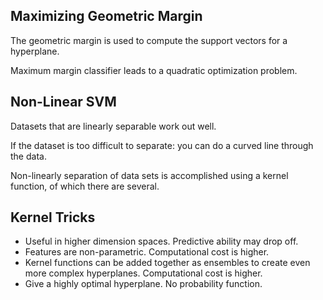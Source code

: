 ## Maximizing Geometric Margin

The geometric margin is used to compute the support vectors for a hyperplane.

Maximum margin classifier leads to a quadratic optimization problem.

## Non-Linear SVM

Datasets that are linearly separable work out well.

If the dataset is too difficult to separate: you can do a curved line through the data.

Non-linearly separation of data sets is accomplished using a kernel function, of which there are several.

## Kernel Tricks

* Useful in higher dimension spaces. Predictive ability may drop off.
* Features are non-parametric. Computational cost is higher.
* Kernel functions can be added together as ensembles to create even more complex hyperplanes. Computational cost is higher.
* Give a highly optimal hyperplane. No probability function.